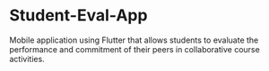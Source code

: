 # Student-Eval-App
Mobile application using Flutter that allows students to evaluate the performance and commitment of their peers in collaborative course activities.
